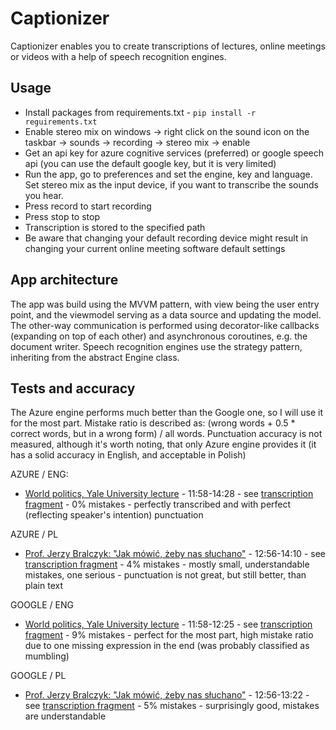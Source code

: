 # Captionizer

Captionizer enables you to create transcriptions of lectures, online meetings or videos with a help of speech recognition engines.


## Usage

- Install packages from requirements.txt - `pip install -r reguirements.txt`
- Enable stereo mix on windows -> right click on the sound icon on the taskbar -> sounds -> recording -> stereo mix -> enable
- Get an api key for azure cognitive services (preferred) or google speech api (you can use the default google key, but it is very limited)
- Run the app, go to preferences and set the engine, key and language. Set stereo mix as the input device, if you want to transcribe the sounds you hear.
- Press record to start recording
- Press stop to stop
- Transcription is stored to the specified path
- Be aware that changing your default recording device might result in changing your current online meeting software default settings

## App architecture

The app was build using the MVVM pattern, with view being the user entry point, and the viewmodel serving as a data source and updating the model.
The other-way communication is performed using decorator-like callbacks (expanding on top of each other) and asynchronous coroutines,
e.g. the document writer. Speech recognition engines use the strategy pattern, inheriting from the abstract Engine class.


## Tests and accuracy

The Azure engine performs much better than the Google one, so I will use it for the most part.
Mistake ratio is described as: (wrong words + 0.5 * correct words, but in a wrong form) / all words.
Punctuation accuracy is not measured, although it's worth noting, that only Azure engine provides it 
(it has a solid accuracy in English, and acceptable in Polish)

AZURE / ENG:

- [World politics, Yale University lecture](https://youtu.be/BDqvzFY72mg?t=717) - 11:58-14:28 - see 
  [transcription fragment](https://github.com/MaciejMarkiewicz/captionizer/tree/master/src/examples/eng-azure.docx) - 0% mistakes -
  perfectly transcribed and with perfect (reflecting speaker's intention) punctuation

AZURE / PL

- [Prof. Jerzy Bralczyk: "Jak mówić, żeby nas słuchano"](https://youtu.be/TG4ZAGnlPOY?t=775) - 12:56-14:10 - see 
  [transcription fragment](https://github.com/MaciejMarkiewicz/captionizer/tree/master/src/examples/pl-azure.docx) - 4% mistakes -
  mostly small, understandable mistakes, one serious - punctuation is not great, but still better, than plain text

GOOGLE / ENG
- [World politics, Yale University lecture](https://youtu.be/BDqvzFY72mg?t=717) - 11:58-12:25 - see 
  [transcription fragment](https://github.com/MaciejMarkiewicz/captionizer/tree/master/src/examples/eng-google.docx) - 9% mistakes - 
  perfect for the most part, high mistake ratio due to one missing expression in the end (was probably classified as mumbling)

GOOGLE / PL

- [Prof. Jerzy Bralczyk: "Jak mówić, żeby nas słuchano"](https://youtu.be/TG4ZAGnlPOY?t=775) - 12:56-13:22 - see 
  [transcription fragment](https://github.com/MaciejMarkiewicz/captionizer/tree/master/src/examples/pl-azure.docx) - 5% mistakes -
  surprisingly good, mistakes are understandable